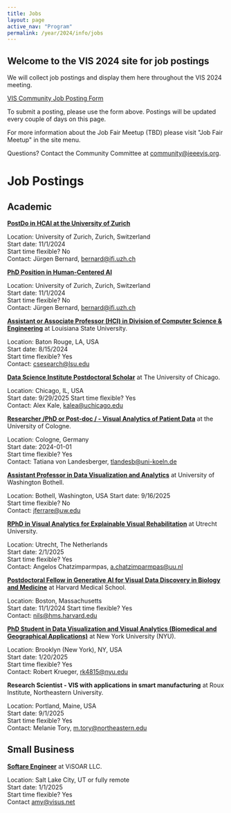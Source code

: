 ```yaml
---
title: Jobs
layout: page
active_nav: "Program"
permalink: /year/2024/info/jobs
---
```


## Welcome to the VIS 2024 site for job postings

We will collect job postings and display them here throughout the VIS 2024 meeting. 

[VIS Community Job Posting Form](https://forms.gle/A1Yqz1iTWkowDhdEA)


To submit a posting, please use the form above. Postings will be updated every couple of days on this page. 

For more information about the Job Fair Meetup (TBD) please visit "Job Fair Meetup" in the site menu.

Questions? Contact the Community Committee at community@ieeevis.org. 

# Job Postings

## Academic

[**PostDo in HCAI at the University of Zurich**](https://www.ifi.uzh.ch/en/ivda/open-positions.html)

Location: University of Zurich, Zurich, Switzerland   
Start date: 11/1/2024  
Start time flexible? No  
Contact: Jürgen Bernard, bernard@ifi.uzh.ch

[**PhD Position in Human-Centered AI**](https://www.ifi.uzh.ch/en/ivda/open-positions.html)

Location: University of Zurich, Zurich, Switzerland   
Start date: 11/1/2024  
Start time flexible? No  
Contact: Jürgen Bernard, bernard@ifi.uzh.ch


[**Assistant or Associate Professor (HCI) in Division of Computer Science & Engineering**](https://lsu.wd1.myworkdayjobs.com/en-US/LSU/job/3325-Patrick-F-Taylor-Hall/Assistant-or-Associate-Professor--HCI-_R00098700) at Louisiana State University.

Location: Baton Rouge, LA, USA   
Start date: 8/15/2024    
Start time flexible? Yes  
Contact: csesearch@lsu.edu


[**Data Science Institute Postdoctoral Scholar**](https://datascience.uchicago.edu/research/postdoctoral-programs/dsi-scholars/) at The University of Chicago.

Location: Chicago, IL, USA  
Start date: 9/29/2025 
Start time flexible? Yes  
Contact: Alex Kale, kalea@uchicago.edu


[**Researcher /PhD or Post-doc / - Visual Analytics of Patient Data**](https://visva.cs.uni-koeln.de/projekte/risk-principe) at the University of Cologne.

Location: Cologne, Germany  
Start date: 2024-01-01  
Start time flexible? Yes  
Contact: Tatiana von Landesberger, tlandesb@uni-koeln.de


[**Assistant Professor in Data Visualization and Analytics**](https://apply.interfolio.com/154361) at University of Washington Bothell.

Location: Bothell, Washington, USA 
Start date: 9/16/2025  
Start time flexible? No  
Contact: jferrare@uw.edu


[**RPhD in Visual Analytics for Explainable Visual Rehabilitation**](https://www.uu.nl/en/organisation/working-at-utrecht-university/jobs/phd-in-visual-analytics-for-explainable-visual-rehabilitation) at Utrecht University.

Location: Utrecht, The Netherlands  
Start date: 2/1/2025  
Start time flexible? Yes  
Contact: Angelos Chatzimparmpas, a.chatzimparmpas@uu.nl 


[**Postdoctoral Fellow in Generative AI for Visual Data Discovery in Biology and Medicine**](https://hidivelab.org/team/positions/postdoc-biomedical-data-viz/) at Harvard Medical School.

Location: Boston, Massachusetts  
Start date: 11/1/2024 
Start time flexible? Yes  
Contact: nils@hms.harvard.edu  


[**PhD Student in Data Visualization and Visual Analytics (Biomedical and Geographical Applications)**](https://drive.google.com/file/d/1wupwUlqI3-eJGgXJD5EhCfxYkQHIx85s/view?usp=sharing) at New York University (NYU).

Location: Brooklyn (New York), NY, USA  
Start date: 1/20/2025  
Start time flexible? Yes  
Contact: Robert Krueger, rk4815@nyu.edu  


**Research Scientist - VIS with applications in smart manufacturing** at Roux Institute, Northeastern University.

Location: Portland, Maine, USA  
Start date: 9/1/2025  
Start time flexible? Yes  
Contact: Melanie Tory, m.tory@northeastern.edu  


## Small Business


[**Softare Engineer**](https://www.visoar.net/job-openings.html) at ViSOAR LLC.

Location: Salt Lake City, UT or fully remote  
Start date: 1/1/2025  
Start time flexible? Yes  
Contact amy@visus.net
